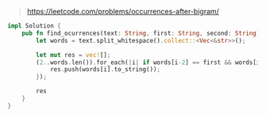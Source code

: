 > https://leetcode.com/problems/occurrences-after-bigram/

``` rust
impl Solution {
    pub fn find_ocurrences(text: String, first: String, second: String) -> Vec<String> {
        let words = text.split_whitespace().collect::<Vec<&str>>();

        let mut res = vec![];
        (2..words.len()).for_each(|i| if words[i-2] == first && words[i-1] == second {
            res.push(words[i].to_string());
        });

        res
    }
}
```